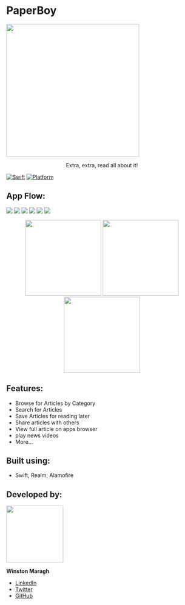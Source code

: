 # PaperBoy
<img src="https://github.com/wsmaragh/PaperBoy/blob/master/PaperBoy/Resources/Assets.xcassets/bg_PaperBoy.imageset/Icon-512.png" width="350" style="max-width:100%;">

<a>
    <p align="center">  Extra, extra, read all about it! </p> 
</a>

[![Swift](https://img.shields.io/badge/Swift-4.0-orange.svg)]() [![Platform](https://img.shields.io/badge/platform-iOS-lightgrey.svg)]()

## App Flow:

![](https://github.com/wsmaragh/PaperBoy/blob/master/PaperBoy/Resources/Gifs/start.gif)
![](https://github.com/wsmaragh/PaperBoy/blob/master/PaperBoy/Resources/Gifs/browse.gif)
![](https://github.com/wsmaragh/PaperBoy/blob/master/PaperBoy/Resources/Gifs/search.gif)
![](https://github.com/wsmaragh/PaperBoy/blob/master/PaperBoy/Resources/Gifs/favorites.gif)
![](https://github.com/wsmaragh/PaperBoy/blob/master/PaperBoy/Resources/Gifs/share.gif)
![](https://github.com/wsmaragh/PaperBoy/blob/master/PaperBoy/Resources/Gifs/web.gif)

<p align="center">
    <img src="https://github.com/wsmaragh/PaperBoy/blob/master/PaperBoy/Resources/Gifs/start.gif" width="200">
    <img src="https://github.com/wsmaragh/PaperBoy/blob/master/PaperBoy/Resources/Gifs/browse.gif" width="200">
    <img src="https://github.com/wsmaragh/PaperBoy/blob/master/PaperBoy/Resources/Gifs/search.gif" width="200">
</p>


## Features:
* Browse for Articles by Category
* Search for Articles
* Save Articles for reading later
* Share articles with others
* View full article on apps browser
* play news videos
* More...

## Built using:
* Swift, Realm, Alamofire

## Developed by:
<img src = "https://i.imgur.com/N3G0BEJ.gif" width=150>

**Winston Maragh**

* [LinkedIn](https://www.linkedin.com/in/wsmaragh/)
* [Twitter](https://twitter.com/winstonmaragh)
* [GitHub](https://github.com/wsmaragh)
